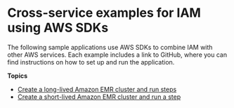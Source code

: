 # Cross\-service examples for IAM using AWS SDKs<a name="service_code_examples_iam_cross-service_examples"></a>

The following sample applications use AWS SDKs to combine IAM with other AWS services\. Each example includes a link to GitHub, where you can find instructions on how to set up and run the application\.

**Topics**
+ [Create a long\-lived Amazon EMR cluster and run steps](example_cross_LongLivedEmrCluster_section.md)
+ [Create a short\-lived Amazon EMR cluster and run a step](example_cross_ShortLivedEmrCluster_section.md)